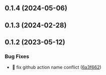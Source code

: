 
## 0.1.4 (2024-05-06)



## 0.1.3 (2024-02-28)



## 0.1.2 (2023-05-12)

### Bug Fixes

* 🐛 fix github action name conflict ([6a3f662](https://github.com/danni-cool/node-gtag/commit/6a3f662141ac4e875b05c24dca6f8acd98863405))
